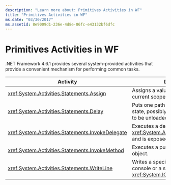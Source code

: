 ```yaml
---
description: "Learn more about: Primitives Activities in WF"
title: "Primitives Activities in WF"
ms.date: "03/30/2017"
ms.assetid: 8e9009d1-236e-4d8e-86fc-e43132bf6dfc
---
```

# Primitives Activities in WF

.NET Framework 4.6.1 provides several system-provided activities that provide a convenient mechanism for performing common tasks.

|Activity|Description|
|--------------|-----------------|
|<xref:System.Activities.Statements.Assign>|Assigns a value to a variable at the current scope.|
|<xref:System.Activities.Statements.Delay>|Puts one path of execution into an idle state, possibly allowing the workflow to be unloaded.|
|<xref:System.Activities.Statements.InvokeDelegate>|Executes a delegate that derives from <xref:System.Activities.ActivityDelegate> and is exposed as a property.|
|<xref:System.Activities.Statements.InvokeMethod>|Executes a public method of a CLR object.|
|<xref:System.Activities.Statements.WriteLine>|Writes a specified string to the console or a specified <xref:System.IO.TextWriter> object.|
